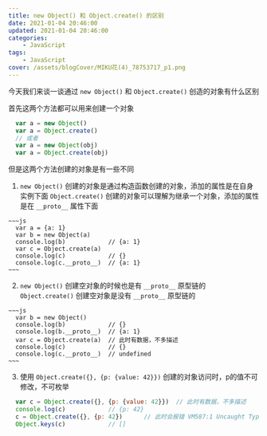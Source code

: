 ```yaml
---
title: new Object() 和 Object.create() 的区别
date: 2021-01-04 20:46:00
updated: 2021-01-04 20:46:00
categories:
    - JavaScript
tags:
    - JavaScript
cover: /assets/blogCover/MIKU花(4)_78753717_p1.png
---
```


  今天我们来谈一谈通过 `new Object()` 和 `Object.create()` 创造的对象有什么区别

  首先这两个方法都可以用来创建一个对象

  ~~~js
    var a = new Object()
    var a = Object.create()
    // 或者
    var a = new Object(obj)
    var a = Object.create(obj)
  ~~~

  但是这两个方法创建的对象是有一些不同

  1. `new Object()` 创建的对象是通过构造函数创建的对象，添加的属性是在自身实例下面
     `Object.create()` 创建的对象可以理解为继承一个对象，添加的属性是在 `__proto__` 属性下面

    ~~~js
      var a = {a: 1}
      var b = new Object(a)
      console.log(b)            // {a: 1}
      var c = Object.create(a)
      console.log(c)            // {}
      console.log(c.__proto__)  // {a: 1}
    ~~~

  2. `new Object()` 创建空对象的时候也是有 `__proto__` 原型链的
     `Object.create()` 创建空对象是没有 `__proto__` 原型链的

    ~~~js
      var b = new Object()
      console.log(b)            // {}
      console.log(b.__proto__)  // {a: 1}
      var c = Object.create(a)  // 此时有数据，不多描述
      console.log(c)            // {}
      console.log(c.__proto__)  // undefined
    ~~~

  3. 使用 `Object.create({}, {p: {value: 42}})` 创建的对象访问时，p的值不可修改，不可枚举

  ~~~js
    var c = Object.create({}, {p: {value: 42}})  // 此时有数据，不多描述
    console.log(c)            // {p: 42}
    c = Object.create({}, {p: 42})      // 此时会报错 VM587:1 Uncaught TypeError: Property description must be an object: 42  要求我们 p 的值 42，要放在一个对象中
    Object.keys(c)            // []
  ~~~

